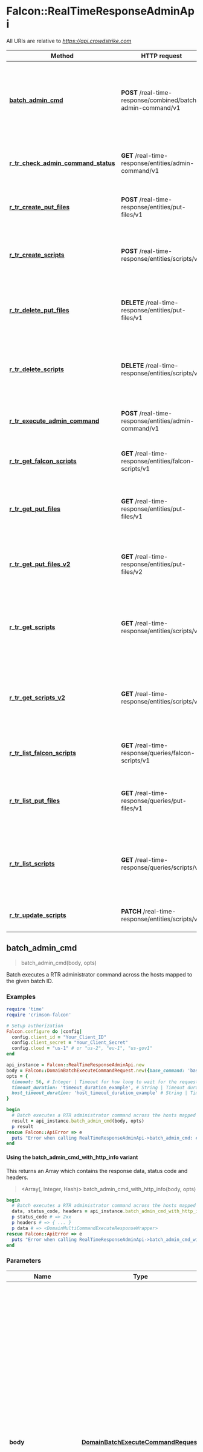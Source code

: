 # Falcon::RealTimeResponseAdminApi

All URIs are relative to *https://api.crowdstrike.com*

| Method | HTTP request | Description |
| ------ | ------------ | ----------- |
| [**batch_admin_cmd**](RealTimeResponseAdminApi.md#batch_admin_cmd) | **POST** /real-time-response/combined/batch-admin-command/v1 | Batch executes a RTR administrator command across the hosts mapped to the given batch ID. |
| [**r_tr_check_admin_command_status**](RealTimeResponseAdminApi.md#r_tr_check_admin_command_status) | **GET** /real-time-response/entities/admin-command/v1 | Get status of an executed RTR administrator command on a single host. |
| [**r_tr_create_put_files**](RealTimeResponseAdminApi.md#r_tr_create_put_files) | **POST** /real-time-response/entities/put-files/v1 | Upload a new put-file to use for the RTR &#x60;put&#x60; command. |
| [**r_tr_create_scripts**](RealTimeResponseAdminApi.md#r_tr_create_scripts) | **POST** /real-time-response/entities/scripts/v1 | Upload a new custom-script to use for the RTR &#x60;runscript&#x60; command. |
| [**r_tr_delete_put_files**](RealTimeResponseAdminApi.md#r_tr_delete_put_files) | **DELETE** /real-time-response/entities/put-files/v1 | Delete a put-file based on the ID given.  Can only delete one file at a time. |
| [**r_tr_delete_scripts**](RealTimeResponseAdminApi.md#r_tr_delete_scripts) | **DELETE** /real-time-response/entities/scripts/v1 | Delete a custom-script based on the ID given.  Can only delete one script at a time. |
| [**r_tr_execute_admin_command**](RealTimeResponseAdminApi.md#r_tr_execute_admin_command) | **POST** /real-time-response/entities/admin-command/v1 | Execute a RTR administrator command on a single host. |
| [**r_tr_get_falcon_scripts**](RealTimeResponseAdminApi.md#r_tr_get_falcon_scripts) | **GET** /real-time-response/entities/falcon-scripts/v1 | Get Falcon scripts with metadata and content of script |
| [**r_tr_get_put_files**](RealTimeResponseAdminApi.md#r_tr_get_put_files) | **GET** /real-time-response/entities/put-files/v1 | Get put-files based on the ID&#39;s given. These are used for the RTR &#x60;put&#x60; command. |
| [**r_tr_get_put_files_v2**](RealTimeResponseAdminApi.md#r_tr_get_put_files_v2) | **GET** /real-time-response/entities/put-files/v2 | Get put-files based on the ID&#39;s given. These are used for the RTR &#x60;put&#x60; command. |
| [**r_tr_get_scripts**](RealTimeResponseAdminApi.md#r_tr_get_scripts) | **GET** /real-time-response/entities/scripts/v1 | Get custom-scripts based on the ID&#39;s given. These are used for the RTR &#x60;runscript&#x60; command. |
| [**r_tr_get_scripts_v2**](RealTimeResponseAdminApi.md#r_tr_get_scripts_v2) | **GET** /real-time-response/entities/scripts/v2 | Get custom-scripts based on the ID&#39;s given. These are used for the RTR &#x60;runscript&#x60; command. |
| [**r_tr_list_falcon_scripts**](RealTimeResponseAdminApi.md#r_tr_list_falcon_scripts) | **GET** /real-time-response/queries/falcon-scripts/v1 | Get a list of Falcon script IDs available to the user to run |
| [**r_tr_list_put_files**](RealTimeResponseAdminApi.md#r_tr_list_put_files) | **GET** /real-time-response/queries/put-files/v1 | Get a list of put-file ID&#39;s that are available to the user for the &#x60;put&#x60; command. |
| [**r_tr_list_scripts**](RealTimeResponseAdminApi.md#r_tr_list_scripts) | **GET** /real-time-response/queries/scripts/v1 | Get a list of custom-script ID&#39;s that are available to the user for the &#x60;runscript&#x60; command. |
| [**r_tr_update_scripts**](RealTimeResponseAdminApi.md#r_tr_update_scripts) | **PATCH** /real-time-response/entities/scripts/v1 | Upload a new scripts to replace an existing one. |


## batch_admin_cmd

> <DomainMultiCommandExecuteResponseWrapper> batch_admin_cmd(body, opts)

Batch executes a RTR administrator command across the hosts mapped to the given batch ID.

### Examples

```ruby
require 'time'
require 'crimson-falcon'

# Setup authorization
Falcon.configure do |config|
  config.client_id = "Your_Client_ID"
  config.client_secret = "Your_Client_Secret"
  config.cloud = "us-1" # or "us-2", "eu-1", "us-gov1"
end

api_instance = Falcon::RealTimeResponseAdminApi.new
body = Falcon::DomainBatchExecuteCommandRequest.new({base_command: 'base_command_example', batch_id: 'batch_id_example', command_string: 'command_string_example', optional_hosts: ['optional_hosts_example'], persist_all: false}) # DomainBatchExecuteCommandRequest | Use this endpoint to run these [real time response commands](https://falcon.crowdstrike.com/support/documentation/11/getting-started-guide#rtr_commands): - `cat` - `cd` - `clear` - `cp` - `encrypt` - `env` - `eventlog` - `filehash` - `get` - `getsid` - `help` - `history` - `ipconfig` - `kill` - `ls` - `map` - `memdump` - `mkdir` - `mount` - `mv` - `netstat` - `ps` - `put` - `reg query` - `reg set` - `reg delete` - `reg load` - `reg unload` - `restart` - `rm` - `run` - `runscript` - `shutdown` - `unmap` - `update history` - `update install` - `update list` - `update query` - `xmemdump` - `zip`  **`base_command`** Active-Responder command type we are going to execute, for example: `get` or `cp`.  Refer to the RTR documentation for the full list of commands. **`batch_id`** Batch ID to execute the command on.  Received from `/real-time-response/combined/batch-init-session/v1`. **`command_string`** Full command string for the command. For example  `get some_file.txt` **`optional_hosts`** List of a subset of hosts we want to run the command on.  If this list is supplied, only these hosts will receive the command.
opts = {
  timeout: 56, # Integer | Timeout for how long to wait for the request in seconds, default timeout is 30 seconds. Maximum is 5 minutes.
  timeout_duration: 'timeout_duration_example', # String | Timeout duration for how long to wait for the request in duration syntax. Example, `10s`. Valid units: `ns, us, ms, s, m, h`. Maximum is 5 minutes.
  host_timeout_duration: 'host_timeout_duration_example' # String | Timeout duration for how long a host has time to complete processing. Default value is a bit less than the overall timeout value. It cannot be greater than the overall request timeout. Maximum is < 5 minutes. Example, `10s`. Valid units: `ns, us, ms, s, m, h`. 
}

begin
  # Batch executes a RTR administrator command across the hosts mapped to the given batch ID.
  result = api_instance.batch_admin_cmd(body, opts)
  p result
rescue Falcon::ApiError => e
  puts "Error when calling RealTimeResponseAdminApi->batch_admin_cmd: #{e}"
end
```

#### Using the batch_admin_cmd_with_http_info variant

This returns an Array which contains the response data, status code and headers.

> <Array(<DomainMultiCommandExecuteResponseWrapper>, Integer, Hash)> batch_admin_cmd_with_http_info(body, opts)

```ruby
begin
  # Batch executes a RTR administrator command across the hosts mapped to the given batch ID.
  data, status_code, headers = api_instance.batch_admin_cmd_with_http_info(body, opts)
  p status_code # => 2xx
  p headers # => { ... }
  p data # => <DomainMultiCommandExecuteResponseWrapper>
rescue Falcon::ApiError => e
  puts "Error when calling RealTimeResponseAdminApi->batch_admin_cmd_with_http_info: #{e}"
end
```

### Parameters

| Name | Type | Description | Notes |
| ---- | ---- | ----------- | ----- |
| **body** | [**DomainBatchExecuteCommandRequest**](DomainBatchExecuteCommandRequest.md) | Use this endpoint to run these [real time response commands](https://falcon.crowdstrike.com/support/documentation/11/getting-started-guide#rtr_commands): - &#x60;cat&#x60; - &#x60;cd&#x60; - &#x60;clear&#x60; - &#x60;cp&#x60; - &#x60;encrypt&#x60; - &#x60;env&#x60; - &#x60;eventlog&#x60; - &#x60;filehash&#x60; - &#x60;get&#x60; - &#x60;getsid&#x60; - &#x60;help&#x60; - &#x60;history&#x60; - &#x60;ipconfig&#x60; - &#x60;kill&#x60; - &#x60;ls&#x60; - &#x60;map&#x60; - &#x60;memdump&#x60; - &#x60;mkdir&#x60; - &#x60;mount&#x60; - &#x60;mv&#x60; - &#x60;netstat&#x60; - &#x60;ps&#x60; - &#x60;put&#x60; - &#x60;reg query&#x60; - &#x60;reg set&#x60; - &#x60;reg delete&#x60; - &#x60;reg load&#x60; - &#x60;reg unload&#x60; - &#x60;restart&#x60; - &#x60;rm&#x60; - &#x60;run&#x60; - &#x60;runscript&#x60; - &#x60;shutdown&#x60; - &#x60;unmap&#x60; - &#x60;update history&#x60; - &#x60;update install&#x60; - &#x60;update list&#x60; - &#x60;update query&#x60; - &#x60;xmemdump&#x60; - &#x60;zip&#x60;  **&#x60;base_command&#x60;** Active-Responder command type we are going to execute, for example: &#x60;get&#x60; or &#x60;cp&#x60;.  Refer to the RTR documentation for the full list of commands. **&#x60;batch_id&#x60;** Batch ID to execute the command on.  Received from &#x60;/real-time-response/combined/batch-init-session/v1&#x60;. **&#x60;command_string&#x60;** Full command string for the command. For example  &#x60;get some_file.txt&#x60; **&#x60;optional_hosts&#x60;** List of a subset of hosts we want to run the command on.  If this list is supplied, only these hosts will receive the command. |  |
| **timeout** | **Integer** | Timeout for how long to wait for the request in seconds, default timeout is 30 seconds. Maximum is 5 minutes. | [optional][default to 30] |
| **timeout_duration** | **String** | Timeout duration for how long to wait for the request in duration syntax. Example, &#x60;10s&#x60;. Valid units: &#x60;ns, us, ms, s, m, h&#x60;. Maximum is 5 minutes. | [optional][default to &#39;30s&#39;] |
| **host_timeout_duration** | **String** | Timeout duration for how long a host has time to complete processing. Default value is a bit less than the overall timeout value. It cannot be greater than the overall request timeout. Maximum is &lt; 5 minutes. Example, &#x60;10s&#x60;. Valid units: &#x60;ns, us, ms, s, m, h&#x60;.  | [optional][default to &#39;tiny bit less than overall request timeout&#39;] |

### Return type

[**DomainMultiCommandExecuteResponseWrapper**](DomainMultiCommandExecuteResponseWrapper.md)

### Authorization

**oauth2**

### HTTP request headers

- **Content-Type**: application/json
- **Accept**: application/json


## r_tr_check_admin_command_status

> <DomainStatusResponseWrapper> r_tr_check_admin_command_status(cloud_request_id, sequence_id)

Get status of an executed RTR administrator command on a single host.

### Examples

```ruby
require 'time'
require 'crimson-falcon'

# Setup authorization
Falcon.configure do |config|
  config.client_id = "Your_Client_ID"
  config.client_secret = "Your_Client_Secret"
  config.cloud = "us-1" # or "us-2", "eu-1", "us-gov1"
end

api_instance = Falcon::RealTimeResponseAdminApi.new
cloud_request_id = 'cloud_request_id_example' # String | Cloud Request ID of the executed command to query
sequence_id = 56 # Integer | Sequence ID that we want to retrieve. Command responses are chunked across sequences

begin
  # Get status of an executed RTR administrator command on a single host.
  result = api_instance.r_tr_check_admin_command_status(cloud_request_id, sequence_id)
  p result
rescue Falcon::ApiError => e
  puts "Error when calling RealTimeResponseAdminApi->r_tr_check_admin_command_status: #{e}"
end
```

#### Using the r_tr_check_admin_command_status_with_http_info variant

This returns an Array which contains the response data, status code and headers.

> <Array(<DomainStatusResponseWrapper>, Integer, Hash)> r_tr_check_admin_command_status_with_http_info(cloud_request_id, sequence_id)

```ruby
begin
  # Get status of an executed RTR administrator command on a single host.
  data, status_code, headers = api_instance.r_tr_check_admin_command_status_with_http_info(cloud_request_id, sequence_id)
  p status_code # => 2xx
  p headers # => { ... }
  p data # => <DomainStatusResponseWrapper>
rescue Falcon::ApiError => e
  puts "Error when calling RealTimeResponseAdminApi->r_tr_check_admin_command_status_with_http_info: #{e}"
end
```

### Parameters

| Name | Type | Description | Notes |
| ---- | ---- | ----------- | ----- |
| **cloud_request_id** | **String** | Cloud Request ID of the executed command to query |  |
| **sequence_id** | **Integer** | Sequence ID that we want to retrieve. Command responses are chunked across sequences | [default to 0] |

### Return type

[**DomainStatusResponseWrapper**](DomainStatusResponseWrapper.md)

### Authorization

**oauth2**

### HTTP request headers

- **Content-Type**: Not defined
- **Accept**: application/json


## r_tr_create_put_files

> <MsaReplyMetaOnly> r_tr_create_put_files(file, description, opts)

Upload a new put-file to use for the RTR `put` command.

### Examples

```ruby
require 'time'
require 'crimson-falcon'

# Setup authorization
Falcon.configure do |config|
  config.client_id = "Your_Client_ID"
  config.client_secret = "Your_Client_Secret"
  config.cloud = "us-1" # or "us-2", "eu-1", "us-gov1"
end

api_instance = Falcon::RealTimeResponseAdminApi.new
file = File.new('/path/to/some/file') # File | put-file to upload
description = 'description_example' # String | File description
opts = {
  name: 'name_example', # String | File name (if different than actual file name)
  comments_for_audit_log: 'comments_for_audit_log_example' # String | The audit log comment
}

begin
  # Upload a new put-file to use for the RTR `put` command.
  result = api_instance.r_tr_create_put_files(file, description, opts)
  p result
rescue Falcon::ApiError => e
  puts "Error when calling RealTimeResponseAdminApi->r_tr_create_put_files: #{e}"
end
```

#### Using the r_tr_create_put_files_with_http_info variant

This returns an Array which contains the response data, status code and headers.

> <Array(<MsaReplyMetaOnly>, Integer, Hash)> r_tr_create_put_files_with_http_info(file, description, opts)

```ruby
begin
  # Upload a new put-file to use for the RTR `put` command.
  data, status_code, headers = api_instance.r_tr_create_put_files_with_http_info(file, description, opts)
  p status_code # => 2xx
  p headers # => { ... }
  p data # => <MsaReplyMetaOnly>
rescue Falcon::ApiError => e
  puts "Error when calling RealTimeResponseAdminApi->r_tr_create_put_files_with_http_info: #{e}"
end
```

### Parameters

| Name | Type | Description | Notes |
| ---- | ---- | ----------- | ----- |
| **file** | **File** | put-file to upload |  |
| **description** | **String** | File description |  |
| **name** | **String** | File name (if different than actual file name) | [optional] |
| **comments_for_audit_log** | **String** | The audit log comment | [optional] |

### Return type

[**MsaReplyMetaOnly**](MsaReplyMetaOnly.md)

### Authorization

**oauth2**

### HTTP request headers

- **Content-Type**: multipart/form-data
- **Accept**: application/json


## r_tr_create_scripts

> <MsaReplyMetaOnly> r_tr_create_scripts(description, permission_type, opts)

Upload a new custom-script to use for the RTR `runscript` command.

### Examples

```ruby
require 'time'
require 'crimson-falcon'

# Setup authorization
Falcon.configure do |config|
  config.client_id = "Your_Client_ID"
  config.client_secret = "Your_Client_Secret"
  config.cloud = "us-1" # or "us-2", "eu-1", "us-gov1"
end

api_instance = Falcon::RealTimeResponseAdminApi.new
description = 'description_example' # String | File description
permission_type = 'permission_type_example' # String | Permission for the custom-script. Valid permission values:   - `private`, usable by only the user who uploaded it   - `group`, usable by all RTR Admins   - `public`, usable by all active-responders and RTR admins
opts = {
  file: File.new('/path/to/some/file'), # File | custom-script file to upload.  These should be powershell scripts.
  name: 'name_example', # String | File name (if different than actual file name)
  comments_for_audit_log: 'comments_for_audit_log_example', # String | The audit log comment
  content: 'content_example', # String | The script text that you want to use to upload
  platform: ['inner_example'] # Array<String> | Platforms for the file. Currently supports: windows, mac, linux, . If no platform is provided, it will default to 'windows'
}

begin
  # Upload a new custom-script to use for the RTR `runscript` command.
  result = api_instance.r_tr_create_scripts(description, permission_type, opts)
  p result
rescue Falcon::ApiError => e
  puts "Error when calling RealTimeResponseAdminApi->r_tr_create_scripts: #{e}"
end
```

#### Using the r_tr_create_scripts_with_http_info variant

This returns an Array which contains the response data, status code and headers.

> <Array(<MsaReplyMetaOnly>, Integer, Hash)> r_tr_create_scripts_with_http_info(description, permission_type, opts)

```ruby
begin
  # Upload a new custom-script to use for the RTR `runscript` command.
  data, status_code, headers = api_instance.r_tr_create_scripts_with_http_info(description, permission_type, opts)
  p status_code # => 2xx
  p headers # => { ... }
  p data # => <MsaReplyMetaOnly>
rescue Falcon::ApiError => e
  puts "Error when calling RealTimeResponseAdminApi->r_tr_create_scripts_with_http_info: #{e}"
end
```

### Parameters

| Name | Type | Description | Notes |
| ---- | ---- | ----------- | ----- |
| **description** | **String** | File description |  |
| **permission_type** | **String** | Permission for the custom-script. Valid permission values:   - &#x60;private&#x60;, usable by only the user who uploaded it   - &#x60;group&#x60;, usable by all RTR Admins   - &#x60;public&#x60;, usable by all active-responders and RTR admins | [default to &#39;none&#39;] |
| **file** | **File** | custom-script file to upload.  These should be powershell scripts. | [optional] |
| **name** | **String** | File name (if different than actual file name) | [optional] |
| **comments_for_audit_log** | **String** | The audit log comment | [optional] |
| **content** | **String** | The script text that you want to use to upload | [optional] |
| **platform** | [**Array&lt;String&gt;**](String.md) | Platforms for the file. Currently supports: windows, mac, linux, . If no platform is provided, it will default to &#39;windows&#39; | [optional] |

### Return type

[**MsaReplyMetaOnly**](MsaReplyMetaOnly.md)

### Authorization

**oauth2**

### HTTP request headers

- **Content-Type**: multipart/form-data
- **Accept**: application/json


## r_tr_delete_put_files

> <MsaReplyMetaOnly> r_tr_delete_put_files(ids)

Delete a put-file based on the ID given.  Can only delete one file at a time.

### Examples

```ruby
require 'time'
require 'crimson-falcon'

# Setup authorization
Falcon.configure do |config|
  config.client_id = "Your_Client_ID"
  config.client_secret = "Your_Client_Secret"
  config.cloud = "us-1" # or "us-2", "eu-1", "us-gov1"
end

api_instance = Falcon::RealTimeResponseAdminApi.new
ids = 'ids_example' # String | File id

begin
  # Delete a put-file based on the ID given.  Can only delete one file at a time.
  result = api_instance.r_tr_delete_put_files(ids)
  p result
rescue Falcon::ApiError => e
  puts "Error when calling RealTimeResponseAdminApi->r_tr_delete_put_files: #{e}"
end
```

#### Using the r_tr_delete_put_files_with_http_info variant

This returns an Array which contains the response data, status code and headers.

> <Array(<MsaReplyMetaOnly>, Integer, Hash)> r_tr_delete_put_files_with_http_info(ids)

```ruby
begin
  # Delete a put-file based on the ID given.  Can only delete one file at a time.
  data, status_code, headers = api_instance.r_tr_delete_put_files_with_http_info(ids)
  p status_code # => 2xx
  p headers # => { ... }
  p data # => <MsaReplyMetaOnly>
rescue Falcon::ApiError => e
  puts "Error when calling RealTimeResponseAdminApi->r_tr_delete_put_files_with_http_info: #{e}"
end
```

### Parameters

| Name | Type | Description | Notes |
| ---- | ---- | ----------- | ----- |
| **ids** | **String** | File id |  |

### Return type

[**MsaReplyMetaOnly**](MsaReplyMetaOnly.md)

### Authorization

**oauth2**

### HTTP request headers

- **Content-Type**: Not defined
- **Accept**: application/json


## r_tr_delete_scripts

> <MsaReplyMetaOnly> r_tr_delete_scripts(ids)

Delete a custom-script based on the ID given.  Can only delete one script at a time.

### Examples

```ruby
require 'time'
require 'crimson-falcon'

# Setup authorization
Falcon.configure do |config|
  config.client_id = "Your_Client_ID"
  config.client_secret = "Your_Client_Secret"
  config.cloud = "us-1" # or "us-2", "eu-1", "us-gov1"
end

api_instance = Falcon::RealTimeResponseAdminApi.new
ids = 'ids_example' # String | File id

begin
  # Delete a custom-script based on the ID given.  Can only delete one script at a time.
  result = api_instance.r_tr_delete_scripts(ids)
  p result
rescue Falcon::ApiError => e
  puts "Error when calling RealTimeResponseAdminApi->r_tr_delete_scripts: #{e}"
end
```

#### Using the r_tr_delete_scripts_with_http_info variant

This returns an Array which contains the response data, status code and headers.

> <Array(<MsaReplyMetaOnly>, Integer, Hash)> r_tr_delete_scripts_with_http_info(ids)

```ruby
begin
  # Delete a custom-script based on the ID given.  Can only delete one script at a time.
  data, status_code, headers = api_instance.r_tr_delete_scripts_with_http_info(ids)
  p status_code # => 2xx
  p headers # => { ... }
  p data # => <MsaReplyMetaOnly>
rescue Falcon::ApiError => e
  puts "Error when calling RealTimeResponseAdminApi->r_tr_delete_scripts_with_http_info: #{e}"
end
```

### Parameters

| Name | Type | Description | Notes |
| ---- | ---- | ----------- | ----- |
| **ids** | **String** | File id |  |

### Return type

[**MsaReplyMetaOnly**](MsaReplyMetaOnly.md)

### Authorization

**oauth2**

### HTTP request headers

- **Content-Type**: Not defined
- **Accept**: application/json


## r_tr_execute_admin_command

> <DomainCommandExecuteResponseWrapper> r_tr_execute_admin_command(body)

Execute a RTR administrator command on a single host.

### Examples

```ruby
require 'time'
require 'crimson-falcon'

# Setup authorization
Falcon.configure do |config|
  config.client_id = "Your_Client_ID"
  config.client_secret = "Your_Client_Secret"
  config.cloud = "us-1" # or "us-2", "eu-1", "us-gov1"
end

api_instance = Falcon::RealTimeResponseAdminApi.new
body = Falcon::DomainCommandExecuteRequest.new({base_command: 'base_command_example', command_string: 'command_string_example', device_id: 'device_id_example', id: 37, persist: false, session_id: 'session_id_example'}) # DomainCommandExecuteRequest | Use this endpoint to run these [real time response commands](https://falcon.crowdstrike.com/support/documentation/11/getting-started-guide#rtr_commands): - `cat` - `cd` - `clear` - `cp` - `encrypt` - `env` - `eventlog` - `filehash` - `get` - `getsid` - `help` - `history` - `ipconfig` - `kill` - `ls` - `map` - `memdump` - `mkdir` - `mount` - `mv` - `netstat` - `ps` - `put` - `reg query` - `reg set` - `reg delete` - `reg load` - `reg unload` - `restart` - `rm` - `run` - `runscript` - `shutdown` - `unmap` - `update history` - `update install` - `update list` - `update query` - `xmemdump` - `zip`  Required values.  The rest of the fields are unused. **`base_command`** Active-Responder command type we are going to execute, for example: `get` or `cp`.  Refer to the RTR documentation for the full list of commands. **`command_string`** Full command string for the command. For example  `get some_file.txt` **`session_id`** RTR session ID to run the command on

begin
  # Execute a RTR administrator command on a single host.
  result = api_instance.r_tr_execute_admin_command(body)
  p result
rescue Falcon::ApiError => e
  puts "Error when calling RealTimeResponseAdminApi->r_tr_execute_admin_command: #{e}"
end
```

#### Using the r_tr_execute_admin_command_with_http_info variant

This returns an Array which contains the response data, status code and headers.

> <Array(<DomainCommandExecuteResponseWrapper>, Integer, Hash)> r_tr_execute_admin_command_with_http_info(body)

```ruby
begin
  # Execute a RTR administrator command on a single host.
  data, status_code, headers = api_instance.r_tr_execute_admin_command_with_http_info(body)
  p status_code # => 2xx
  p headers # => { ... }
  p data # => <DomainCommandExecuteResponseWrapper>
rescue Falcon::ApiError => e
  puts "Error when calling RealTimeResponseAdminApi->r_tr_execute_admin_command_with_http_info: #{e}"
end
```

### Parameters

| Name | Type | Description | Notes |
| ---- | ---- | ----------- | ----- |
| **body** | [**DomainCommandExecuteRequest**](DomainCommandExecuteRequest.md) | Use this endpoint to run these [real time response commands](https://falcon.crowdstrike.com/support/documentation/11/getting-started-guide#rtr_commands): - &#x60;cat&#x60; - &#x60;cd&#x60; - &#x60;clear&#x60; - &#x60;cp&#x60; - &#x60;encrypt&#x60; - &#x60;env&#x60; - &#x60;eventlog&#x60; - &#x60;filehash&#x60; - &#x60;get&#x60; - &#x60;getsid&#x60; - &#x60;help&#x60; - &#x60;history&#x60; - &#x60;ipconfig&#x60; - &#x60;kill&#x60; - &#x60;ls&#x60; - &#x60;map&#x60; - &#x60;memdump&#x60; - &#x60;mkdir&#x60; - &#x60;mount&#x60; - &#x60;mv&#x60; - &#x60;netstat&#x60; - &#x60;ps&#x60; - &#x60;put&#x60; - &#x60;reg query&#x60; - &#x60;reg set&#x60; - &#x60;reg delete&#x60; - &#x60;reg load&#x60; - &#x60;reg unload&#x60; - &#x60;restart&#x60; - &#x60;rm&#x60; - &#x60;run&#x60; - &#x60;runscript&#x60; - &#x60;shutdown&#x60; - &#x60;unmap&#x60; - &#x60;update history&#x60; - &#x60;update install&#x60; - &#x60;update list&#x60; - &#x60;update query&#x60; - &#x60;xmemdump&#x60; - &#x60;zip&#x60;  Required values.  The rest of the fields are unused. **&#x60;base_command&#x60;** Active-Responder command type we are going to execute, for example: &#x60;get&#x60; or &#x60;cp&#x60;.  Refer to the RTR documentation for the full list of commands. **&#x60;command_string&#x60;** Full command string for the command. For example  &#x60;get some_file.txt&#x60; **&#x60;session_id&#x60;** RTR session ID to run the command on |  |

### Return type

[**DomainCommandExecuteResponseWrapper**](DomainCommandExecuteResponseWrapper.md)

### Authorization

**oauth2**

### HTTP request headers

- **Content-Type**: application/json
- **Accept**: application/json


## r_tr_get_falcon_scripts

> <EmpowerapiMsaFalconScriptResponse> r_tr_get_falcon_scripts(ids)

Get Falcon scripts with metadata and content of script

### Examples

```ruby
require 'time'
require 'crimson-falcon'

# Setup authorization
Falcon.configure do |config|
  config.client_id = "Your_Client_ID"
  config.client_secret = "Your_Client_Secret"
  config.cloud = "us-1" # or "us-2", "eu-1", "us-gov1"
end

api_instance = Falcon::RealTimeResponseAdminApi.new
ids = ['inner_example'] # Array<String> | IDs of the Falcon scripts you want to retrieve

begin
  # Get Falcon scripts with metadata and content of script
  result = api_instance.r_tr_get_falcon_scripts(ids)
  p result
rescue Falcon::ApiError => e
  puts "Error when calling RealTimeResponseAdminApi->r_tr_get_falcon_scripts: #{e}"
end
```

#### Using the r_tr_get_falcon_scripts_with_http_info variant

This returns an Array which contains the response data, status code and headers.

> <Array(<EmpowerapiMsaFalconScriptResponse>, Integer, Hash)> r_tr_get_falcon_scripts_with_http_info(ids)

```ruby
begin
  # Get Falcon scripts with metadata and content of script
  data, status_code, headers = api_instance.r_tr_get_falcon_scripts_with_http_info(ids)
  p status_code # => 2xx
  p headers # => { ... }
  p data # => <EmpowerapiMsaFalconScriptResponse>
rescue Falcon::ApiError => e
  puts "Error when calling RealTimeResponseAdminApi->r_tr_get_falcon_scripts_with_http_info: #{e}"
end
```

### Parameters

| Name | Type | Description | Notes |
| ---- | ---- | ----------- | ----- |
| **ids** | [**Array&lt;String&gt;**](String.md) | IDs of the Falcon scripts you want to retrieve |  |

### Return type

[**EmpowerapiMsaFalconScriptResponse**](EmpowerapiMsaFalconScriptResponse.md)

### Authorization

**oauth2**

### HTTP request headers

- **Content-Type**: Not defined
- **Accept**: application/json


## r_tr_get_put_files

> <EmpowerapiMsaPFResponseV1> r_tr_get_put_files(ids)

Get put-files based on the ID's given. These are used for the RTR `put` command.

### Examples

```ruby
require 'time'
require 'crimson-falcon'

# Setup authorization
Falcon.configure do |config|
  config.client_id = "Your_Client_ID"
  config.client_secret = "Your_Client_Secret"
  config.cloud = "us-1" # or "us-2", "eu-1", "us-gov1"
end

api_instance = Falcon::RealTimeResponseAdminApi.new
ids = ['inner_example'] # Array<String> | File IDs

begin
  # Get put-files based on the ID's given. These are used for the RTR `put` command.
  result = api_instance.r_tr_get_put_files(ids)
  p result
rescue Falcon::ApiError => e
  puts "Error when calling RealTimeResponseAdminApi->r_tr_get_put_files: #{e}"
end
```

#### Using the r_tr_get_put_files_with_http_info variant

This returns an Array which contains the response data, status code and headers.

> <Array(<EmpowerapiMsaPFResponseV1>, Integer, Hash)> r_tr_get_put_files_with_http_info(ids)

```ruby
begin
  # Get put-files based on the ID's given. These are used for the RTR `put` command.
  data, status_code, headers = api_instance.r_tr_get_put_files_with_http_info(ids)
  p status_code # => 2xx
  p headers # => { ... }
  p data # => <EmpowerapiMsaPFResponseV1>
rescue Falcon::ApiError => e
  puts "Error when calling RealTimeResponseAdminApi->r_tr_get_put_files_with_http_info: #{e}"
end
```

### Parameters

| Name | Type | Description | Notes |
| ---- | ---- | ----------- | ----- |
| **ids** | [**Array&lt;String&gt;**](String.md) | File IDs |  |

### Return type

[**EmpowerapiMsaPFResponseV1**](EmpowerapiMsaPFResponseV1.md)

### Authorization

**oauth2**

### HTTP request headers

- **Content-Type**: Not defined
- **Accept**: application/json


## r_tr_get_put_files_v2

> <EmpowerapiMsaPFResponseV2> r_tr_get_put_files_v2(ids)

Get put-files based on the ID's given. These are used for the RTR `put` command.

### Examples

```ruby
require 'time'
require 'crimson-falcon'

# Setup authorization
Falcon.configure do |config|
  config.client_id = "Your_Client_ID"
  config.client_secret = "Your_Client_Secret"
  config.cloud = "us-1" # or "us-2", "eu-1", "us-gov1"
end

api_instance = Falcon::RealTimeResponseAdminApi.new
ids = ['inner_example'] # Array<String> | File IDs

begin
  # Get put-files based on the ID's given. These are used for the RTR `put` command.
  result = api_instance.r_tr_get_put_files_v2(ids)
  p result
rescue Falcon::ApiError => e
  puts "Error when calling RealTimeResponseAdminApi->r_tr_get_put_files_v2: #{e}"
end
```

#### Using the r_tr_get_put_files_v2_with_http_info variant

This returns an Array which contains the response data, status code and headers.

> <Array(<EmpowerapiMsaPFResponseV2>, Integer, Hash)> r_tr_get_put_files_v2_with_http_info(ids)

```ruby
begin
  # Get put-files based on the ID's given. These are used for the RTR `put` command.
  data, status_code, headers = api_instance.r_tr_get_put_files_v2_with_http_info(ids)
  p status_code # => 2xx
  p headers # => { ... }
  p data # => <EmpowerapiMsaPFResponseV2>
rescue Falcon::ApiError => e
  puts "Error when calling RealTimeResponseAdminApi->r_tr_get_put_files_v2_with_http_info: #{e}"
end
```

### Parameters

| Name | Type | Description | Notes |
| ---- | ---- | ----------- | ----- |
| **ids** | [**Array&lt;String&gt;**](String.md) | File IDs |  |

### Return type

[**EmpowerapiMsaPFResponseV2**](EmpowerapiMsaPFResponseV2.md)

### Authorization

**oauth2**

### HTTP request headers

- **Content-Type**: Not defined
- **Accept**: application/json


## r_tr_get_scripts

> <EmpowerapiMsaPFResponseV1> r_tr_get_scripts(ids)

Get custom-scripts based on the ID's given. These are used for the RTR `runscript` command.

### Examples

```ruby
require 'time'
require 'crimson-falcon'

# Setup authorization
Falcon.configure do |config|
  config.client_id = "Your_Client_ID"
  config.client_secret = "Your_Client_Secret"
  config.cloud = "us-1" # or "us-2", "eu-1", "us-gov1"
end

api_instance = Falcon::RealTimeResponseAdminApi.new
ids = ['inner_example'] # Array<String> | File IDs

begin
  # Get custom-scripts based on the ID's given. These are used for the RTR `runscript` command.
  result = api_instance.r_tr_get_scripts(ids)
  p result
rescue Falcon::ApiError => e
  puts "Error when calling RealTimeResponseAdminApi->r_tr_get_scripts: #{e}"
end
```

#### Using the r_tr_get_scripts_with_http_info variant

This returns an Array which contains the response data, status code and headers.

> <Array(<EmpowerapiMsaPFResponseV1>, Integer, Hash)> r_tr_get_scripts_with_http_info(ids)

```ruby
begin
  # Get custom-scripts based on the ID's given. These are used for the RTR `runscript` command.
  data, status_code, headers = api_instance.r_tr_get_scripts_with_http_info(ids)
  p status_code # => 2xx
  p headers # => { ... }
  p data # => <EmpowerapiMsaPFResponseV1>
rescue Falcon::ApiError => e
  puts "Error when calling RealTimeResponseAdminApi->r_tr_get_scripts_with_http_info: #{e}"
end
```

### Parameters

| Name | Type | Description | Notes |
| ---- | ---- | ----------- | ----- |
| **ids** | [**Array&lt;String&gt;**](String.md) | File IDs |  |

### Return type

[**EmpowerapiMsaPFResponseV1**](EmpowerapiMsaPFResponseV1.md)

### Authorization

**oauth2**

### HTTP request headers

- **Content-Type**: Not defined
- **Accept**: application/json


## r_tr_get_scripts_v2

> <EmpowerapiMsaPFResponseV2> r_tr_get_scripts_v2(ids)

Get custom-scripts based on the ID's given. These are used for the RTR `runscript` command.

### Examples

```ruby
require 'time'
require 'crimson-falcon'

# Setup authorization
Falcon.configure do |config|
  config.client_id = "Your_Client_ID"
  config.client_secret = "Your_Client_Secret"
  config.cloud = "us-1" # or "us-2", "eu-1", "us-gov1"
end

api_instance = Falcon::RealTimeResponseAdminApi.new
ids = ['inner_example'] # Array<String> | File IDs

begin
  # Get custom-scripts based on the ID's given. These are used for the RTR `runscript` command.
  result = api_instance.r_tr_get_scripts_v2(ids)
  p result
rescue Falcon::ApiError => e
  puts "Error when calling RealTimeResponseAdminApi->r_tr_get_scripts_v2: #{e}"
end
```

#### Using the r_tr_get_scripts_v2_with_http_info variant

This returns an Array which contains the response data, status code and headers.

> <Array(<EmpowerapiMsaPFResponseV2>, Integer, Hash)> r_tr_get_scripts_v2_with_http_info(ids)

```ruby
begin
  # Get custom-scripts based on the ID's given. These are used for the RTR `runscript` command.
  data, status_code, headers = api_instance.r_tr_get_scripts_v2_with_http_info(ids)
  p status_code # => 2xx
  p headers # => { ... }
  p data # => <EmpowerapiMsaPFResponseV2>
rescue Falcon::ApiError => e
  puts "Error when calling RealTimeResponseAdminApi->r_tr_get_scripts_v2_with_http_info: #{e}"
end
```

### Parameters

| Name | Type | Description | Notes |
| ---- | ---- | ----------- | ----- |
| **ids** | [**Array&lt;String&gt;**](String.md) | File IDs |  |

### Return type

[**EmpowerapiMsaPFResponseV2**](EmpowerapiMsaPFResponseV2.md)

### Authorization

**oauth2**

### HTTP request headers

- **Content-Type**: Not defined
- **Accept**: application/json


## r_tr_list_falcon_scripts

> <EmpowerapiMsaIDListResponse> r_tr_list_falcon_scripts(opts)

Get a list of Falcon script IDs available to the user to run

### Examples

```ruby
require 'time'
require 'crimson-falcon'

# Setup authorization
Falcon.configure do |config|
  config.client_id = "Your_Client_ID"
  config.client_secret = "Your_Client_Secret"
  config.cloud = "us-1" # or "us-2", "eu-1", "us-gov1"
end

api_instance = Falcon::RealTimeResponseAdminApi.new
opts = {
  filter: 'filter_example', # String | Optional filter criteria in the form of an FQL query. For more information about FQL queries, see our [FQL documentation in Falcon](https://falcon.crowdstrike.com/support/documentation/45/falcon-query-language-feature-guide).
  offset: 56, # Integer | Starting index of overall result set from which to return ids.
  limit: 56, # Integer | Number of ids to return.
  sort: 'created_timestamp' # String | Sort by spec. Ex: 'created_at|asc'.
}

begin
  # Get a list of Falcon script IDs available to the user to run
  result = api_instance.r_tr_list_falcon_scripts(opts)
  p result
rescue Falcon::ApiError => e
  puts "Error when calling RealTimeResponseAdminApi->r_tr_list_falcon_scripts: #{e}"
end
```

#### Using the r_tr_list_falcon_scripts_with_http_info variant

This returns an Array which contains the response data, status code and headers.

> <Array(<EmpowerapiMsaIDListResponse>, Integer, Hash)> r_tr_list_falcon_scripts_with_http_info(opts)

```ruby
begin
  # Get a list of Falcon script IDs available to the user to run
  data, status_code, headers = api_instance.r_tr_list_falcon_scripts_with_http_info(opts)
  p status_code # => 2xx
  p headers # => { ... }
  p data # => <EmpowerapiMsaIDListResponse>
rescue Falcon::ApiError => e
  puts "Error when calling RealTimeResponseAdminApi->r_tr_list_falcon_scripts_with_http_info: #{e}"
end
```

### Parameters

| Name | Type | Description | Notes |
| ---- | ---- | ----------- | ----- |
| **filter** | **String** | Optional filter criteria in the form of an FQL query. For more information about FQL queries, see our [FQL documentation in Falcon](https://falcon.crowdstrike.com/support/documentation/45/falcon-query-language-feature-guide). | [optional] |
| **offset** | **Integer** | Starting index of overall result set from which to return ids. | [optional] |
| **limit** | **Integer** | Number of ids to return. | [optional] |
| **sort** | **String** | Sort by spec. Ex: &#39;created_at|asc&#39;. | [optional] |

### Return type

[**EmpowerapiMsaIDListResponse**](EmpowerapiMsaIDListResponse.md)

### Authorization

**oauth2**

### HTTP request headers

- **Content-Type**: Not defined
- **Accept**: application/json


## r_tr_list_put_files

> <BinservapiMsaPutFileResponse> r_tr_list_put_files(opts)

Get a list of put-file ID's that are available to the user for the `put` command.

### Examples

```ruby
require 'time'
require 'crimson-falcon'

# Setup authorization
Falcon.configure do |config|
  config.client_id = "Your_Client_ID"
  config.client_secret = "Your_Client_Secret"
  config.cloud = "us-1" # or "us-2", "eu-1", "us-gov1"
end

api_instance = Falcon::RealTimeResponseAdminApi.new
opts = {
  filter: 'filter_example', # String | Optional filter criteria in the form of an FQL query. For more information about FQL queries, see our [FQL documentation in Falcon](https://falcon.crowdstrike.com/support/documentation/45/falcon-query-language-feature-guide).
  offset: 'offset_example', # String | Starting index of overall result set from which to return ids.
  limit: 56, # Integer | Number of ids to return.
  sort: 'sort_example' # String | Sort by spec. Ex: 'created_at|asc'.
}

begin
  # Get a list of put-file ID's that are available to the user for the `put` command.
  result = api_instance.r_tr_list_put_files(opts)
  p result
rescue Falcon::ApiError => e
  puts "Error when calling RealTimeResponseAdminApi->r_tr_list_put_files: #{e}"
end
```

#### Using the r_tr_list_put_files_with_http_info variant

This returns an Array which contains the response data, status code and headers.

> <Array(<BinservapiMsaPutFileResponse>, Integer, Hash)> r_tr_list_put_files_with_http_info(opts)

```ruby
begin
  # Get a list of put-file ID's that are available to the user for the `put` command.
  data, status_code, headers = api_instance.r_tr_list_put_files_with_http_info(opts)
  p status_code # => 2xx
  p headers # => { ... }
  p data # => <BinservapiMsaPutFileResponse>
rescue Falcon::ApiError => e
  puts "Error when calling RealTimeResponseAdminApi->r_tr_list_put_files_with_http_info: #{e}"
end
```

### Parameters

| Name | Type | Description | Notes |
| ---- | ---- | ----------- | ----- |
| **filter** | **String** | Optional filter criteria in the form of an FQL query. For more information about FQL queries, see our [FQL documentation in Falcon](https://falcon.crowdstrike.com/support/documentation/45/falcon-query-language-feature-guide). | [optional] |
| **offset** | **String** | Starting index of overall result set from which to return ids. | [optional] |
| **limit** | **Integer** | Number of ids to return. | [optional] |
| **sort** | **String** | Sort by spec. Ex: &#39;created_at|asc&#39;. | [optional] |

### Return type

[**BinservapiMsaPutFileResponse**](BinservapiMsaPutFileResponse.md)

### Authorization

**oauth2**

### HTTP request headers

- **Content-Type**: Not defined
- **Accept**: application/json


## r_tr_list_scripts

> <BinservapiMsaPutFileResponse> r_tr_list_scripts(opts)

Get a list of custom-script ID's that are available to the user for the `runscript` command.

### Examples

```ruby
require 'time'
require 'crimson-falcon'

# Setup authorization
Falcon.configure do |config|
  config.client_id = "Your_Client_ID"
  config.client_secret = "Your_Client_Secret"
  config.cloud = "us-1" # or "us-2", "eu-1", "us-gov1"
end

api_instance = Falcon::RealTimeResponseAdminApi.new
opts = {
  filter: 'filter_example', # String | Optional filter criteria in the form of an FQL query. For more information about FQL queries, see our [FQL documentation in Falcon](https://falcon.crowdstrike.com/support/documentation/45/falcon-query-language-feature-guide).
  offset: 'offset_example', # String | Starting index of overall result set from which to return ids.
  limit: 56, # Integer | Number of ids to return.
  sort: 'sort_example' # String | Sort by spec. Ex: 'created_at|asc'.
}

begin
  # Get a list of custom-script ID's that are available to the user for the `runscript` command.
  result = api_instance.r_tr_list_scripts(opts)
  p result
rescue Falcon::ApiError => e
  puts "Error when calling RealTimeResponseAdminApi->r_tr_list_scripts: #{e}"
end
```

#### Using the r_tr_list_scripts_with_http_info variant

This returns an Array which contains the response data, status code and headers.

> <Array(<BinservapiMsaPutFileResponse>, Integer, Hash)> r_tr_list_scripts_with_http_info(opts)

```ruby
begin
  # Get a list of custom-script ID's that are available to the user for the `runscript` command.
  data, status_code, headers = api_instance.r_tr_list_scripts_with_http_info(opts)
  p status_code # => 2xx
  p headers # => { ... }
  p data # => <BinservapiMsaPutFileResponse>
rescue Falcon::ApiError => e
  puts "Error when calling RealTimeResponseAdminApi->r_tr_list_scripts_with_http_info: #{e}"
end
```

### Parameters

| Name | Type | Description | Notes |
| ---- | ---- | ----------- | ----- |
| **filter** | **String** | Optional filter criteria in the form of an FQL query. For more information about FQL queries, see our [FQL documentation in Falcon](https://falcon.crowdstrike.com/support/documentation/45/falcon-query-language-feature-guide). | [optional] |
| **offset** | **String** | Starting index of overall result set from which to return ids. | [optional] |
| **limit** | **Integer** | Number of ids to return. | [optional] |
| **sort** | **String** | Sort by spec. Ex: &#39;created_at|asc&#39;. | [optional] |

### Return type

[**BinservapiMsaPutFileResponse**](BinservapiMsaPutFileResponse.md)

### Authorization

**oauth2**

### HTTP request headers

- **Content-Type**: Not defined
- **Accept**: application/json


## r_tr_update_scripts

> <MsaReplyMetaOnly> r_tr_update_scripts(id, opts)

Upload a new scripts to replace an existing one.

### Examples

```ruby
require 'time'
require 'crimson-falcon'

# Setup authorization
Falcon.configure do |config|
  config.client_id = "Your_Client_ID"
  config.client_secret = "Your_Client_Secret"
  config.cloud = "us-1" # or "us-2", "eu-1", "us-gov1"
end

api_instance = Falcon::RealTimeResponseAdminApi.new
id = 'id_example' # String | ID to update
opts = {
  file: File.new('/path/to/some/file'), # File | custom-script file to upload.  These should be powershell scripts.
  description: 'description_example', # String | File description
  name: 'name_example', # String | File name (if different than actual file name)
  comments_for_audit_log: 'comments_for_audit_log_example', # String | The audit log comment
  permission_type: 'permission_type_example', # String | Permission for the custom-script. Valid permission values:   - `private`, usable by only the user who uploaded it   - `group`, usable by all RTR Admins   - `public`, usable by all active-responders and RTR admins
  content: 'content_example', # String | The script text that you want to use to upload
  platform: ['inner_example'] # Array<String> | Platforms for the file. Currently supports: windows, mac, linux, 
}

begin
  # Upload a new scripts to replace an existing one.
  result = api_instance.r_tr_update_scripts(id, opts)
  p result
rescue Falcon::ApiError => e
  puts "Error when calling RealTimeResponseAdminApi->r_tr_update_scripts: #{e}"
end
```

#### Using the r_tr_update_scripts_with_http_info variant

This returns an Array which contains the response data, status code and headers.

> <Array(<MsaReplyMetaOnly>, Integer, Hash)> r_tr_update_scripts_with_http_info(id, opts)

```ruby
begin
  # Upload a new scripts to replace an existing one.
  data, status_code, headers = api_instance.r_tr_update_scripts_with_http_info(id, opts)
  p status_code # => 2xx
  p headers # => { ... }
  p data # => <MsaReplyMetaOnly>
rescue Falcon::ApiError => e
  puts "Error when calling RealTimeResponseAdminApi->r_tr_update_scripts_with_http_info: #{e}"
end
```

### Parameters

| Name | Type | Description | Notes |
| ---- | ---- | ----------- | ----- |
| **id** | **String** | ID to update |  |
| **file** | **File** | custom-script file to upload.  These should be powershell scripts. | [optional] |
| **description** | **String** | File description | [optional] |
| **name** | **String** | File name (if different than actual file name) | [optional] |
| **comments_for_audit_log** | **String** | The audit log comment | [optional] |
| **permission_type** | **String** | Permission for the custom-script. Valid permission values:   - &#x60;private&#x60;, usable by only the user who uploaded it   - &#x60;group&#x60;, usable by all RTR Admins   - &#x60;public&#x60;, usable by all active-responders and RTR admins | [optional][default to &#39;none&#39;] |
| **content** | **String** | The script text that you want to use to upload | [optional] |
| **platform** | [**Array&lt;String&gt;**](String.md) | Platforms for the file. Currently supports: windows, mac, linux,  | [optional] |

### Return type

[**MsaReplyMetaOnly**](MsaReplyMetaOnly.md)

### Authorization

**oauth2**

### HTTP request headers

- **Content-Type**: multipart/form-data
- **Accept**: application/json

